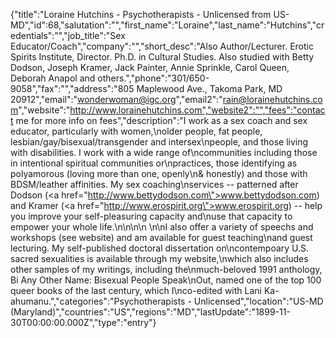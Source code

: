 {"title":"Loraine Hutchins - Psychotherapists - Unlicensed from US-MD","id":68,"salutation":"","first_name":"Loraine","last_name":"Hutchins","credentials":"","job_title":"Sex Educator/Coach","company":"","short_desc":"Also Author/Lecturer. Erotic Spirits Institute, Director. Ph.D. in Cultural Studies. Also studied with Betty Dodson, Joseph Kramer, Jack Painter, Annie Sprinkle, Carol Queen, Deborah Anapol and others.","phone":"301/650-9058","fax":"","address":"805 Maplewood Ave., Takoma Park, MD  20912","email":"wonderwoman@igc.org","email2":"rain@lorainehutchins.com","website":"http://www.lorainehutchins.com","website2":"","fees":"contact me for more info on fees","description":"I work as a sex coach and sex educator, particularly with women,\nolder people, fat people, lesbian/gay/bisexual/transgender and intersex\npeople, and those living with disabilities.  I work with a wide range of\ncommunities including those in intentional spiritual communities or\npractices, those identifying as polyamorous (loving more than one, openly\n& honestly) and those with BDSM/leather affinities.  My sex coaching\nservices -- patterned after Dodson (<a href=\"http://www.bettydodson.com\">www.bettydodson.com</a>) and Kramer (<a href=\"http://www.erospirit.org\">www.erospirit.org</a>) -- help you improve your self-pleasuring capacity and\nuse that capacity to empower your whole life.\n\n\n\n  \n\nI also offer a variety of speechs and workshops (see website) and am available for guest teaching\nand guest lecturing.  My self-published doctoral dissertation on\ncontempoary U.S. sacred sexualities is available through my website,\nwhich also includes other samples of my writings, including the\nmuch-beloved 1991 anthology, Bi Any Other Name: Bisexual People Speak\nOut, named one of the top 100 queer books of the last century, which I\nco-edited with Lani Ka-ahumanu.","categories":"Psychotherapists - Unlicensed","location":"US-MD (Maryland)","countries":"US","regions":"MD","lastUpdate":"1899-11-30T00:00:00.000Z","type":"entry"}
